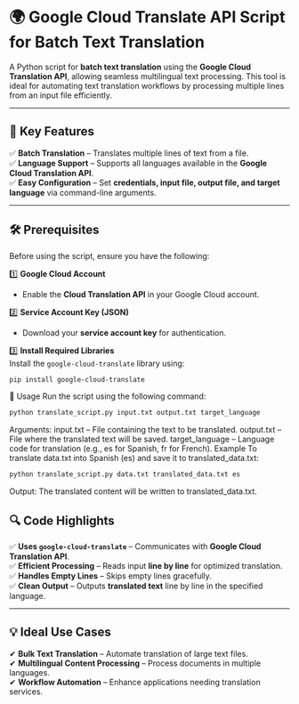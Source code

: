 # 🌍 Google Cloud Translate API Script for Batch Text Translation

A Python script for **batch text translation** using the **Google Cloud Translation API**, allowing seamless multilingual text processing. This tool is ideal for automating text translation workflows by processing multiple lines from an input file efficiently.

---

## 🚀 Key Features

✅ **Batch Translation** – Translates multiple lines of text from a file.  
✅ **Language Support** – Supports all languages available in the **Google Cloud Translation API**.  
✅ **Easy Configuration** – Set **credentials, input file, output file, and target language** via command-line arguments.  

---

## 🛠 Prerequisites

Before using the script, ensure you have the following:

1️⃣ **Google Cloud Account**  
   - Enable the **Cloud Translation API** in your Google Cloud account.  

2️⃣ **Service Account Key (JSON)**  
   - Download your **service account key** for authentication.  

3️⃣ **Install Required Libraries**  
   Install the `google-cloud-translate` library using:
   ```bash
   pip install google-cloud-translate
```
📌 Usage
Run the script using the following command:

```bash
python translate_script.py input.txt output.txt target_language
```
Arguments:
input.txt – File containing the text to be translated.
output.txt – File where the translated text will be saved.
target_language – Language code for translation (e.g., es for Spanish, fr for French).
Example
To translate data.txt into Spanish (es) and save it to translated_data.txt:

```bash
python translate_script.py data.txt translated_data.txt es
```
Output: The translated content will be written to translated_data.txt.

## 🔍 Code Highlights

✅ **Uses `google-cloud-translate`** – Communicates with **Google Cloud Translation API**.  
✅ **Efficient Processing** – Reads input **line by line** for optimized translation.  
✅ **Handles Empty Lines** – Skips empty lines gracefully.  
✅ **Clean Output** – Outputs **translated text** line by line in the specified language.  

---

## 💡 Ideal Use Cases

✔ **Bulk Text Translation** – Automate translation of large text files.  
✔ **Multilingual Content Processing** – Process documents in multiple languages.  
✔ **Workflow Automation** – Enhance applications needing translation services.  

